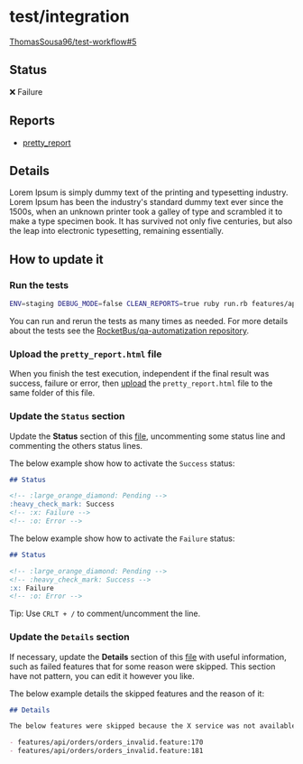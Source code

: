 # test/integration

[ThomasSousa96/test-workflow#5](https://github.com/ThomasSousa96/test-workflow/pull/5)

## Status

<!-- :large_orange_diamond: Pending -->
<!-- :heavy_check_mark: Success -->
:x: Failure
<!-- :o: Error -->

## Reports

- [pretty_report](pretty_report.html)

## Details

Lorem Ipsum is simply dummy text of the printing and typesetting industry. Lorem Ipsum has been the industry's standard dummy text ever since the 1500s, when an unknown printer took a galley of type and scrambled it to make a type specimen book. It has survived not only five centuries, but also the leap into electronic typesetting, remaining essentially.

## How to update it

### Run the tests

```sh
ENV=staging DEBUG_MODE=false CLEAN_REPORTS=true ruby run.rb features/api
```

You can run and rerun the tests as many times as needed. For more details about the tests see the [RocketBus/qa-automatization repository](https://github.com/RocketBus/qa-automatization).

### Upload the `pretty_report.html` file

When you finish the test execution, independent if the final result was success, failure or error, then [upload](https://github.com/ThomasSousa96/test-pages/upload/master/docs/test/integration/ThomasSousa96/test-workflow/pull/5) the `pretty_report.html` file to the same folder of this file. 

### Update the `Status` section

Update the **Status** section of this [file](https://github.com/ThomasSousa96/test-pages/edit/master/docs/test/integration/ThomasSousa96/test-workflow/pull/5/index.md), uncommenting some status line and commenting the others status lines.

The below example show how to activate the `Success` status:

```md
## Status

<!-- :large_orange_diamond: Pending -->
:heavy_check_mark: Success
<!-- :x: Failure -->
<!-- :o: Error -->
```

The below example show how to activate the `Failure` status:

```md
## Status

<!-- :large_orange_diamond: Pending -->
<!-- :heavy_check_mark: Success -->
:x: Failure
<!-- :o: Error -->
```

Tip: Use `CRLT + /` to comment/uncomment the line.

### Update the `Details` section

If necessary, update the **Details** section of this [file](https://github.com/ThomasSousa96/test-pages/edit/master/docs/test/integration/ThomasSousa96/test-workflow/pull/5/index.md) with useful information, such as failed features that for some reason were skipped. This section have not pattern, you can edit it however you like.

The below example details the skipped features and the reason of it:

```md
## Details

The below features were skipped because the X service was not available:

- features/api/orders/orders_invalid.feature:170
- features/api/orders/orders_invalid.feature:181
```
